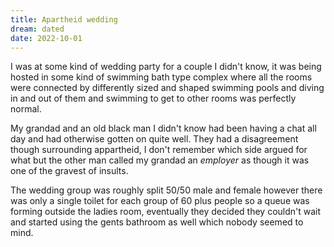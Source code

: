 ```yaml
---
title: Apartheid wedding
dream: dated
date: 2022-10-01
---
```


I was at some kind of wedding party for a couple I didn't know, it was being hosted in some kind of swimming bath type complex where all the rooms were connected by differently sized and shaped swimming pools and diving in and out of them and swimming to get to other rooms was perfectly normal.

My grandad and an old black man I didn't know had been having a chat all day and had otherwise gotten on quite well. They had a disagreement though surrounding appartheid, I don't remember which side argued for what but the other man called my grandad an *employer* as though it was one of the gravest of insults.

The wedding group was roughly split 50/50 male and female however there was only a single toilet for each group of 60 plus people so a queue was forming outside the ladies room, eventually they decided they couldn't wait and started using the gents bathroom as well which nobody seemed to mind.
